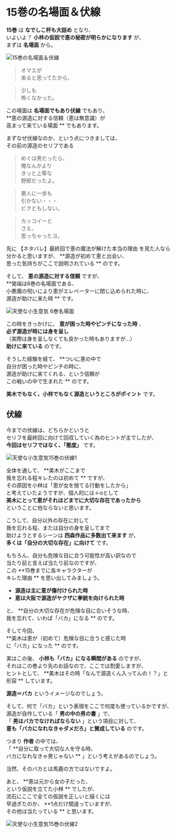 # 15巻の名場面＆伏線

**15巻** は **なでしこ杯も大詰め** となり、  
いよいよ？ **小林の仮説で恵の秘密が明らかになります** が、  
まずは **名場面** から。

![15巻の名場面＆伏線](https://xn--q9j984gbug42c4wieqsm2o.jp/wp/wp-content/uploads/2018/10/meibamen15_01.jpg)

> オマエが  
>  来ると思ってたから、

> 少しも  
>  怖くなかった。

この場面は **名場面でもあり伏線** でもあり、  
**恵の源造に対する信頼（恵は無意識）が  
高まって来ている場面 ** でもあります。

まずなぜ伏線なのか、という点につきましては、  
その前の源造のセリフである

> めぐは男だったら、  
>  俺なんかより  
>  きっと上等な  
>  野郎だったよ。

> 悪人に一歩も  
>  引かない・・・  
>  ビクともしない。

> カッコイーと  
>  さえ、  
>  思っちゃったヨ。

先に  【ネタバレ】最終回で恵の魔法が解けた本当の理由  を見た人なら  
分かると思いますが、 **源造が初めて恵と出会い、  
思った気持ちがここで説明されている ** のです。

そして、 **恵の源造に対する信頼** ですが、  
**発端は6巻の名場面である、  
小悪魔の呪いにより恵がエレベーターに閉じ込められた時に、  
源造が助けに来た時 ** です。

![天使な小生意気 6巻名場面](https://xn--q9j984gbug42c4wieqsm2o.jp/wp/wp-content/uploads/2018/04/meibamen04.jpg)

この時をきっかけに、 **恵が困った時やピンチになった時** 、  
**必ず源造が時には身を呈し**  
（実際は身を呈しなくても良かった時もありますが…）  
**助けに来ている** のです。

そうした経験を経て、 **ついに恵の中で  
自分が困った時やピンチの時に、  
源造が助けに来てくれる、という信頼が  
この戦いの中で生まれた ** のです。

**美木でもなく、小林でもなく源造というところがポイント** です。

##  伏線

今までの伏線は、どちらかというと  
セリフを最終回に向けて回収していく為のヒントが主でしたが、  
**今回はセリフではなく、「態度」** です。

![天使な小生意気15巻の伏線1](https://xn--q9j984gbug42c4wieqsm2o.jp/wp/wp-content/uploads/2018/10/fukusen15_01.jpg)

全体を通して、 **美木がここまで  
我を忘れる程キレたのは初めて ** ですが、  
その原因を小林は「恵が女を捨てる行動をしたから」  
と考えていたようですが、個人的には＋αとして  
**美木にとって恵がそれほどまでに大切な存在であったから**  
ということに他ならないと思います。

こうして、自分以外の存在に対して  
我を忘れる程、または自分の身を呈してまで  
助けようとするシーンは **西森作品に多数出て来ます** が、  
**多くは「自分の大切な存在」に向けて** です。

もちろん、自分も危険な目に合う可能性が高い訳なので  
当たり前と言えば当たり前なのですが、  
この **15巻までに各キャラクターが  
キレた理由 ** を思い出してみましょう。

  * **源造は主に恵が傷付けられた時**
  * **恵は大阪で源造がヤクザに拳銃を向けられた時**

と、 **自分の大切な存在が危険な目に合いそうな時、  
我を忘れて、いわば「バカ」になる ** のです。

そして今回、  
**美木は恵が（初めて）危険な目に合うと感じた時  
に「バカ」になった ** のです。

実はこの後、 **小林も「バカ」になる瞬間がある** のですが、  
それはこの巻より先のお話なので、ここでは割愛しますが、  
ヒントとして、 **美木はその時「なんで源造くん入ってんの！？」と  
形容 ** しています。

**源造＝バカ** というイメージなのでしょう。

そして、何で「バカ」という表現をここで何度も使っているかですが、  
源造が自作している「 **男の中の男の書** 」で、  
「 **男はバカでなければならない** 」という項目に対して、  
**恵も「バカになれなきゃダメだろ」と賛成している** のです。

つまり **作者** の中では、  
「 **自分に取って大切な人を守る時、  
バカになれなきゃ男じゃない ** 」という考えがあるのでしょう。

当然、そのバカとは馬鹿の方ではないですよ。

あと、 **恵は元から女の子だった、  
という仮説を立てた小林 ** でしたが、  
流石にここで全ての仮説を正しいと描くには  
早過ぎたのか、 **1点だけ間違っていますが、  
その他は当たっている ** と思います。

![天使な小生意気15巻の伏線2](https://xn--q9j984gbug42c4wieqsm2o.jp/wp/wp-content/uploads/2018/10/fukusen15_02.jpg)
